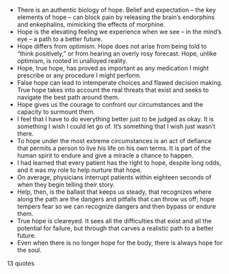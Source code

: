  - There is an authentic biology of hope. Belief and expectation – the key elements of hope – can block pain by releasing the brain’s endorphins and enkephalins, mimicking the effects of morphine.
 - Hope is the elevating feeling we experience when we see – in the mind’s eye – a path to a better future.
 - Hope differs from optimism. Hope does not arise from being told to “think positively,” or from hearing an overly rosy forecast. Hope, unlike optimism, is rooted in unalloyed reality.
 - Hope, true hope, has proved as important as any medication I might prescribe or any procedure I might perform.
 - False hope can lead to intemperate choices and flawed decision making. True hope takes into account the real threats that exist and seeks to navigate the best path around them.
 - Hope gives us the courage to confront our circumstances and the capacity to surmount them.
 - I feel that I have to do everything better just to be judged as okay. It is something I wish I could let go of. It’s something that I wish just wasn’t there.
 - To hope under the most extreme circumstances is an act of defiance that permits a person to live his life on his own terms. It is part of the human spirit to endure and give a miracle a chance to happen.
 - I had learned that every patient has the right to hope, despite long odds, and it was my role to help nurture that hope.
 - On average, physicians interrupt patients within eighteen seconds of when they begin telling their story.
 - Help, then, is the ballast that keeps us steady, that recognizes where along the path are the dangers and pitfalls that can throw us off; hope tempers fear so we can recognize dangers and then bypass or endure them.
 - True hope is cleareyed. It sees all the difficulties that exist and all the potential for failure, but through that carves a realistic path to a better future.
 - Even when there is no longer hope for the body, there is always hope for the soul.

13 quotes